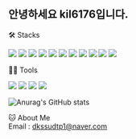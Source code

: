 ## 안녕하세요 kil6176입니다.
🛠️ Stacks

<img src="https://img.shields.io/badge/Java-007396?style=flat-square&logo=Java&logoColor=white"/> <img src="https://img.shields.io/badge/MySQL-4479A1?style=flat-square&logo=MySQL&logoColor=white"/> <img src="https://img.shields.io/badge/Spring Boot-6DB33F?style=flat-square&logo=springboot&logoColor=white"> <img src="https://img.shields.io/badge/Spring Security-6DB33F?style=flat-square&logo=springsecurity&logoColor=white"> <img src="https://img.shields.io/badge/Spring-6DB33F?style=flat-square&logo=Spring&logoColor=white"/> <img src="https://img.shields.io/badge/Amazon AWS-232F3E?style=flat-square&logo=Amazon%20AWS&logoColor=white"/> <img src="https://img.shields.io/badge/AWS EC2-FF9900?style=flat-square&logo=amazonec2&logoColor=white"> <img src="https://img.shields.io/badge/AWS RDS-527FFF?style=flat-square&logo=amazonrds&logoColor=white"> <img src="https://img.shields.io/badge/Amazon S3-569A31?style=flat-square&logo=amazons3&logoColor=white"/> <img src="https://img.shields.io/badge/Redis-DC382D?style=flat-square&logo=redis&logoColor=white"/> <img src="https://img.shields.io/badge/Nginx-009639?style=flat-square&logo=Nginx&logoColor=white"/>


💪🏼 Tools 
 
 <img src="https://img.shields.io/badge/GitHub-181717?style=flat-square&logo=GitHub&logoColor=white"/> <img src="https://img.shields.io/badge/Eclipse IDE-2C2255?style=flat-square&logo=Eclipse IDE&logoColor=white"/> <img src="https://img.shields.io/badge/IntelliJ IDEA-000000?style=flat-square&logo=IntelliJ IDEA&logoColor=white"/> <img src="https://img.shields.io/badge/Postman-FF6C37?style=flat-square&logo=Postman&logoColor=white"/>

![Anurag's GitHub stats](https://github-readme-stats.vercel.app/api?username=kil6176&show_icons=true&theme=radical)


🐱 About Me   
Email : dkssudtp1@naver.com
